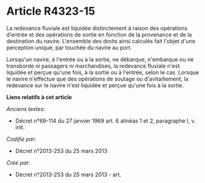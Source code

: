 # Article R4323-15

La redevance fluviale est liquidée distinctement à raison des opérations d'entrée et des opérations de sortie en fonction de
la provenance et de la destination du navire. L'ensemble des droits ainsi calculés fait l'objet d'une perception unique, par
touchée du navire au port.

Lorsqu'un navire, à l'entrée ou à la sortie, ne débarque, n'embarque ou ne transborde ni passagers ni marchandises, la
redevance fluviale n'est liquidée et perçue qu'une fois, à la sortie ou à l'entrée, selon le cas. Lorsque le navire
n'effectue que des opérations de soutage ou d'avitaillement, la redevance sur le navire n'est liquidée et perçue qu'une fois
à la sortie.

**Liens relatifs à cet article**

_Anciens textes_:

  - Décret n°69-114 du 27 janvier 1969 art. 6 alinéas 1 et 2, paragraphe I, v. init.

_Codifié par_:

  - Décret n°2013-253 du 25 mars 2013

_Créé par_:

  - Décret n°2013-253 du 25 mars 2013 - art.
